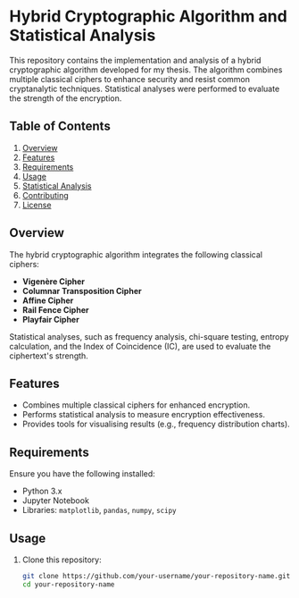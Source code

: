 # Hybrid Cryptographic Algorithm and Statistical Analysis

This repository contains the implementation and analysis of a hybrid cryptographic algorithm developed for my thesis. The algorithm combines multiple classical ciphers to enhance security and resist common cryptanalytic techniques. Statistical analyses were performed to evaluate the strength of the encryption.

## Table of Contents

1. [Overview](#overview)
2. [Features](#features)
3. [Requirements](#requirements)
4. [Usage](#usage)
5. [Statistical Analysis](#statistical-analysis)
6. [Contributing](#contributing)
7. [License](#license)

## Overview

The hybrid cryptographic algorithm integrates the following classical ciphers:
- **Vigenère Cipher**
- **Columnar Transposition Cipher**
- **Affine Cipher**
- **Rail Fence Cipher**
- **Playfair Cipher**

Statistical analyses, such as frequency analysis, chi-square testing, entropy calculation, and the Index of Coincidence (IC), are used to evaluate the ciphertext's strength.

## Features

- Combines multiple classical ciphers for enhanced encryption.
- Performs statistical analysis to measure encryption effectiveness.
- Provides tools for visualising results (e.g., frequency distribution charts).

## Requirements

Ensure you have the following installed:
- Python 3.x
- Jupyter Notebook
- Libraries: `matplotlib`, `pandas`, `numpy`, `scipy`

## Usage

1. Clone this repository:
   ```bash
   git clone https://github.com/your-username/your-repository-name.git
   cd your-repository-name
